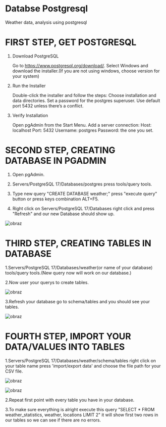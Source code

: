 # Databse Postgresql
Weather data, analysis using postgresql

# FIRST STEP, GET POSTGRESQL
1. Download PostgreSQL

    Go to https://www.postgresql.org/download/.
    Select Windows and download the installer.(If you are not using windows, choose version for your system)

2. Run the Installer

    Double-click the installer and follow the steps:
        Choose installation and data directories.
        Set a password for the postgres superuser.
        Use default port 5432 unless there’s a conflict.

3. Verify Installation

    Open pgAdmin from the Start Menu.
    Add a server connection:
        Host: localhost
        Port: 5432
        Username: postgres
        Password: the one you set.

# SECOND STEP, CREATING DATABASE IN PGADMIN

1. Open pgAdmin.

2. Servers/PostgreSQL 17/Databases/postgres press tools/query tools.

3. Type new query "CREATE DATABASE weather;" press "execute query" button or press keys combination ALT+F5.

4. Right click on Servers/PostgreSQL 17/Databases right click and press "Refresh" and our new Database should show up.
   
![obraz](https://github.com/user-attachments/assets/042be10b-be29-4307-b293-5e9f18acdd1c)

# THIRD STEP, CREATING TABLES IN DATABASE

1.Servers/PostgreSQL 17/Databases/weather(or name of your database) tools/query tools.(New query now will work on our database.)

2.Now user your querys to create tables.

![obraz](https://github.com/user-attachments/assets/d99f9e51-4b3c-4172-9c50-cbca3df10533)

3.Refresh your database go to schema/tables and you should see your tables.

![obraz](https://github.com/user-attachments/assets/0a140f67-1e3b-492b-9591-7e21e31282a8)

# FOURTH STEP, IMPORT YOUR DATA/VALUES INTO TABLES

1.Servers/PostgreSQL 17/Databases/weather/schema/tables right click on your table name press 'import/export data' and choose the file path for your CSV file.

![obraz](https://github.com/user-attachments/assets/a15bdcb8-66e6-42dd-9809-18bffb50ce3e)

![obraz](https://github.com/user-attachments/assets/c70c2400-bc53-4f9d-bb87-73e6ed920166)

2.Repeat first point with every table you have in your database.

3.To make sure everything is alright execute this query "SELECT * FROM weather_statistics, weather, locations LIMIT 2" it will show first two rows in our tables so we can see if there are no errors.
